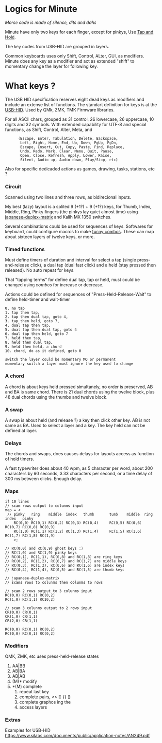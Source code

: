
# Logics for Minute

_Morse code is made of silence, dits and dahs_

Minute have only two keys for each finger, except for pinkys,  Use [Tap and Hold](https://blog.zsa.io/tap-hold-explained/).

The key codes from USB-HID are grouped in layers. 

Common keyboards uses only Shift, Control, ALter, GUI, as modifiers. Minute does any key as a modifier and act as extended "shift" to momentary change the layer for following key. 

# What keys ?

The USB HID specification reserves eight dead keys as modifiers and include an extense list of functions.
The standart definition for keys is at the [USB-HID](https://www.usb.org/sites/default/files/documents/hid1_11.pdf). Used by QMk, ZMK, TMK Firmware libraries. 

For all ASCII chars, grouped as 31 control, 26 lowercase, 26 uppercase, 10 digits and 32 symbols. With extended capability for UTF-8 and special functions, as Shift, Control, Alter, Meta, and
          
          (Escape, Enter, Tabulation, Delete, Backspace,
           Left, Right, Home, End, Up, Down, PgUp, PgDn,
           Escape, Insert, Cut, Copy, Paste, Find, Replace, 
           Undo, Redo, Mark, Clear, Menu, Quit, Pause, 
           Open, Close, Refresh, Apply, Lower, Raise, 
           Silent, Audio up, Audio down, Play/Stop, etc)  

Also for specific dedicaded actions as games, drawing, tasks, stations, etc ?

### Circuit

Scanned using two lines and three rows, as bidirecional inputs.

My best (lazy) layout is a splited 9 (+1?) + 9 (+1?) keys, for Thumb, Index, Middle, Ring, Pinky fingers (the pinkys lay quiet almost time) using [japanese-duplex-matrix](https://kbd.news/The-Japanese-duplex-matrix-1391.html) and Kalih MX 1350 switches.

Several combinations could be used for sequences of keys. Softwares for keyboard, could configure macros to make [funny combos](https://precondition.github.io/home-row-mods). These can map about sixteen layers of twelve keys, or more. 

### Timed functions 

Must define timers of duration and interval for select a tap (single press-and-release click), a dual tap (dual fast click) and a held (stay pressed then released). No auto repeat for keys.

That "tapping terms" for define dual tap, tap or held, must could be changed using _combos_ for increase or decrease.

Actions could be defined for sequences of "Press-Held-Release-Wait" to define held-timer and wait-timer

    0. no tap
    1. tap then tap,  
    2. tap then dual tap, goto 4, 
    3. tap then held, goto 7,
    4. dual tap then tap, 
    5. dual tap then dual tap, goto 4
    6. dual tap then held, goto 7
    7. held then tap,
    8. held then dual tap,
    9. held then held, a chord
    10. chord, do as it defined, goto 0

    switch the layer could be momentary MO or permanent 
    momentary switch a layer must ignore the key used to change 


### A chord 

A chord is about keys held pressed simultanely, no order is preserved, AB and BA is same chord. 
There is 21 dual chords using the twelve block, plus 48 dual chords using the thumbs and twelve block.

### A swap 

A swap is about held (and release ?) a key then click other key. 
AB is not same as BA. Used to select a layer and a key. The key held can not be defined at layer.

### Delays

The chords and swaps, does causes delays for layouts access as function of hold timers. 

A fast typewriter does about 40 wpm, as 5 character per word, about 200 characters by 60 seconds, 3.33 characters per second, or a time delay of 300 ms between clicks. Enough delay.

### Maps

```
if 10 lines
// scan rows output to colunms input
map = <
 // pinky   ring    middle  index   thumb       tumb    middle  ring    index   pinky
    RC(0,0) RC(0,1) RC(0,2) RC(0,3) RC(0,4)     RC(0,5) RC(0,6) RC(0,7) RC(0,8) RC(0,9)
    RC(1,0) RC(1,1) RC(1,2) RC(1,3) RC(1,4)     RC(1,5) RC(1,6) RC(1,7) RC(1,8) RC(1,9)
	>;
 
// RC(0,0) and RC(0,9) ghost keys :)
// RC(1,0) and RC(1,9) pinky keys
// RC(0,1), RC(1,1), RC(0,8) and RC(1,8) are ring keys
// RC(0,2), RC(1,2), RC(0,7) and RC(1,7) are middle keys
// RC(0,3), RC(1,3), RC(0,6) and RC(1,6) are index keys
// RC(0,4), RC(1,4), RC(0,5) and RC(1,5) are thumb keys

// japanese-duplex-matrix
// scans rows to colunms then colunms to rows

// scan 2 rows output to 3 colunms input
RC(0,0) RC(0,1) RC(0,2)
RC(1,0) RC(1,1) RC10,2)

// scan 3 colunms output to 2 rows input
CR(0,0) CR(0,1)
CR(1,0) CR(1,1)
CR(2,0) CR(1,1)

RC(0,0) RC(0,1) RC(0,2)
RC(0,0) RC(0,1) RC(0,2)

```

### Modifiers

QMK, ZMK, etc uses press-held-release states

1. AA|BB
2. AB|BA
3. AB|AB
4. (M)*	modify
5. *(M)	complete
   1. repeat last key
   2. complete pairs, <> [] {} ()
   3. complete graphos ing the  
   4. access layers



### Extras

Examples for USB-HID <https://www.silabs.com/documents/public/application-notes/AN249.pdf>


